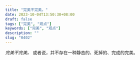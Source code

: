 ```yaml
---
title: "完美不完美。"
date: 2023-10-04T13:50:30+08:00
draft: false
tags: ["完美", "观点"]
keywords: ["完美", "观点"]
description: ""
slug: "0402"
---
```


*完美不完美。* 或者说，并不存在一种静态的、死掉的、完成的完美。
